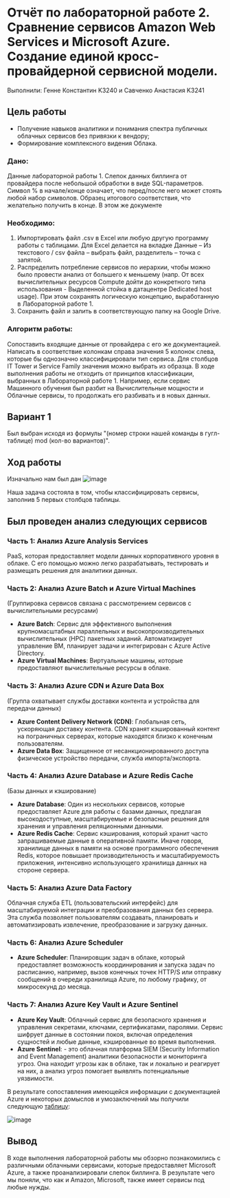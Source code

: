 # Отчёт по лабораторной работе 2.  Сравнение сервисов Amazon Web Services и Microsoft Azure. Создание единой кросс-провайдерной сервисной модели.


Выполнили: Генне Константин K3240 и Савченко Анастасия K3241

## Цель работы

- Получение навыков аналитики и понимания спектра публичных облачных сервисов без привязки к вендору;
- Формирование комплексного видения Облака.

### Дано: 
Данные лабораторной работы 1.
Слепок данных биллинга от провайдера после небольшой обработки в виде SQL-параметров. Символ % в начале/конце означает, что перед/после него может стоять любой набор символов.
Образец итогового соответствия, что желательно получить в конце. В этом же документе  

### Необходимо: 
1. Импортировать файл .csv в Excel или любую другую программу работы с таблицами. Для Excel делается на вкладке Данные – Из текстового / csv файла – выбрать файл, разделитель – точка с запятой.
2. Распределить потребление сервисов по иерархии, чтобы можно было провести анализ от большего к меньшему (напр. От всех вычислительных ресурсов Compute дойти до конкретного типа использования - Выделенной стойка в датацентре Dedicated host usage). При этом сохранять логическую концепцию, выработанную в Лабораторной работе 1.
3. Сохранить файл и залить в соответствующую папку на Google Drive.

### Алгоритм работы: 
Сопоставить входящие данные от провайдера с его же документацией. Написать в соответствие колонкам справа значения 5 колонок слева, которые бы однозначно классифицировали тип сервиса. Для столбцов IT Tower и Service Family значения можно выбрать из образца. 
В ходе выполнения работы не отходить от принципов классификации, выбранных в Лабораторной работе 1. Например, если сервис Машинного обучения был разбит на Вычислительные мощности и Облачные сервисы, то продолжать его разбивать и в новых данных.

## Вариант 1

Был выбран исходя из формулы "(номер строки нашей команды в гугл-таблице) mod (кол-во вариантов)".

## Ход работы
Изначально нам был дан 
![image](https://github.com/user-attachments/assets/6273b21d-0dbd-46b6-a187-5c2028e4384d)

Наша задача состояла в том, чтобы классифицировать сервисы, заполнив 5 первых столбцов таблицы.
## Был проведен анализ следующих сервисов

### Часть 1: Анализ Azure Analysis Services
PaaS, которая предоставляет модели данных корпоративного уровня в облаке. С его помощью можно легко разрабатывать, тестировать и размещать решения для аналитики данных.

### Часть 2: Анализ Azure Batch и Azure Virtual Machines 
(Группировка сервисов связана с рассмотрением сервисов с вычислительными ресурсами)
- **Azure Batch**: Сервис для эффективного выполнения крупномасштабных параллельных и высокопроизводительных вычислительных (HPC) пакетных заданий. Автоматизирует управление ВМ, планирует задачи и интегрирован с Azure Active Directory.
- **Azure Virtual Machines**: Виртуальные машины, которые предоставляют вычислительные ресурсы в облаке.

### Часть 3: Анализ Azure CDN и Azure Data Box
(Группа охватывает службы доставки контента и устройства для передачи данных)
- **Azure Content Delivery Network (CDN)**: Глобальная сеть, ускоряющая доставку контента. CDN хранят кэшированный контент на пограничных серверах, которые находятся близко к конечным пользователям.
- **Azure Data Box**: Защищенное от несанкционированного доступа физическое устройство передачи, служба импорта/экспорта.

### Часть 4: Анализ Azure Database и Azure Redis Cache
(Базы данных и кэширование)
- **Azure Database**: Один из нескольких сервисов, которые предоставляет Azure для работы с базами данных, предлагая высокодоступные, масштабируемые и безопасные решения для хранения и управления реляционными данными.
- **Azure Redis Cache**: Сервис кэширования, который хранит часто запрашиваемые данные в оперативной памяти. Иначе говоря, хранилище данных в памяти на основе программного обеспечения Redis, которое повышает производительность и масштабируемость приложения, интенсивно использующего хранилища данных на стороне сервера.

### Часть 5: Анализ Azure Data Factory
Облачная служба ETL (пользовательский интерфейс) для масштабируемой интеграции и преобразования данных без сервера. Эта служба позволяет пользователям создавать, планировать и автоматизировать извлечение, преобразование и загрузку данных.

### Часть 6: Анализ Azure Scheduler
- **Azure Scheduler**: Планировщик задач в облаке, который предоставляет возможность координирования и запуска задач по расписанию, например, вызов конечных точек HTTP/S или отправку сообщений в очереди хранилища Azure, по любому графику, от микросекунд до месяца.

### Часть 7: Анализ Azure Key Vault и Azure Sentinel
- **Azure Key Vault**: Облачный сервис для безопасного хранения и управления секретами, ключами, сертификатами, паролями. Сервис шифрует данные в состоянии покоя, включая определения сущностей и любые данные, кэшированные во время выполнения.
- **Azure Sentinel**: - это облачная платформа SIEM (Security Information and Event Management) аналитики безопасности и мониторинга угроз. Она находит угрозы как в облаке, так и локально и реагирует на них, а анализ угроз помогает выявлять потенциальные уязвимости.

В результате сопоставления имеющейся информации с документацией Azure и некоторых домыслов и умозаключений мы получили следующую [таблицу](https://docs.google.com/spreadsheets/d/1DDJCFkE-3Z3GqGsiT77gKYvkWfHuu-zPSZ19q-J4y88/edit?usp=sharing):

![image](https://github.com/user-attachments/assets/49ba6edc-b91c-4f8e-9c99-99e9bd6adda3)



## Вывод
В ходе выполнения лабораторной работы мы обзорно познакомились с различными облачными сервисами, которые предоставляет Microsoft Azure, а также  проанализировали слепок биллинга. В результате чего мы поняли, что как и Amazon, Microsoft, также имеет сервисы под любые нужды.
